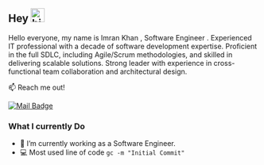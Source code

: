 ## Hey <img src="https://user-images.githubusercontent.com/1303154/88677602-1635ba80-d120-11ea-84d8-d263ba5fc3c0.gif" width="28px" height="28px" alt="hi">

Hello everyone, my name is Imran Khan , Software Engineer . Experienced IT professional  with a decade of software development expertise. Proficient in the full SDLC, including Agile/Scrum methodologies, and skilled in delivering scalable solutions. Strong leader with experience in cross-functional team collaboration and architectural design.

:mailbox: Reach me out!

[![Mail Badge](https://img.shields.io/badge/-imrankhan-c0392b?style=flat&labelColor=c0392b&logo=gmail&logoColor=white)](mailto:mmmimran@gmail.com)


### What I currently Do

- 🔭 I’m currently working as a Software Engineer.
- :computer: Most used line of code `gc -m "Initial Commit"`
